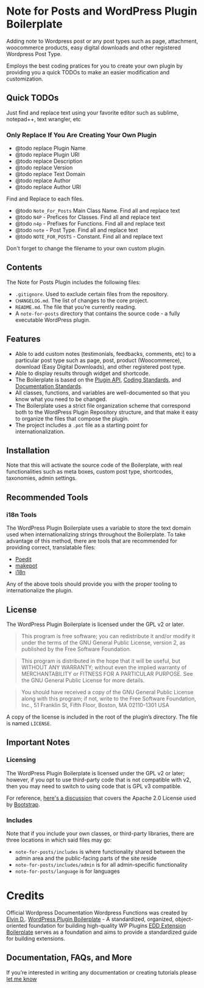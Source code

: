 # Note for Posts and WordPress Plugin Boilerplate

Adding note to Wordpress post or any post types such as page, attachment, woocommerce products, easy digital downloads and other registered Wordpress Post Type.

Employs the best coding pratices for you to create your own plugin by providing you a quick TODOs to make an easier modification and customization.

## Quick TODOs
Just find and replace text using your favorite editor such as sublime, notepad++, text wrangler, etc
### Only Replace If You Are Creating Your Own Plugin
 * @todo replace Plugin Name
 * @todo replace Plugin URI
 * @todo replace Description
 * @todo replace Version
 * @todo replace Text Domain
 * @todo replace Author
 * @todo replace Author URI

Find and Replace to each files.
 * @todo `Note_For_Posts` Main Class Name. Find all and replace text
 * @todo `N4P` - Prefices for Classes. Find all and replace text
 * @todo `n4p` - Prefixes for Functions. Find all and replace text
 * @todo `note` - Post Type. Find all and replace text
 * @todo `NOTE_FOR_POSTS` - Constant. Find all and replace text

Don't forget to change the filename to your own custom plugin.


## Contents

The Note for Posts Plugin includes the following files:

* `.gitignore`. Used to exclude certain files from the repository.
* `CHANGELOG.md`. The list of changes to the core project.
* `README.md`. The file that you’re currently reading.
* A `note-for-posts` directory that contains the source code - a fully executable WordPress plugin.

## Features
* Able to add custom notes (testimonials, feedbacks, comments, etc) to a particular post type such as page, post, product (Woocommerce), download (Easy Digital Downloads), and other registered post type.
* Able to display results through widget and shortcode.
* The Boilerplate is based on the [Plugin API](http://codex.wordpress.org/Plugin_API), [Coding Standards](http://codex.wordpress.org/WordPress_Coding_Standards), and [Documentation Standards](https://make.wordpress.org/core/handbook/best-practices/inline-documentation-standards/php/).
* All classes, functions, and variables are well-documented so that you know what you need to be changed.
* The Boilerplate uses a strict file organization scheme that correspond both to the WordPress Plugin Repository structure, and that make it easy to organize the files that compose the plugin.
* The project includes a `.pot` file as a starting point for internationalization.

## Installation

Note that this will activate the source code of the Boilerplate, with real functionalities such as meta boxes, custom post type, shortcodes, taxonomies, admin settings.

## Recommended Tools

### i18n Tools

The WordPress Plugin Boilerplate uses a variable to store the text domain used when internationalizing strings throughout the Boilerplate. To take advantage of this method, there are tools that are recommended for providing correct, translatable files:

* [Poedit](http://www.poedit.net/)
* [makepot](http://i18n.svn.wordpress.org/tools/trunk/)
* [i18n](https://github.com/grappler/i18n)

Any of the above tools should provide you with the proper tooling to internationalize the plugin.

## License

The WordPress Plugin Boilerplate is licensed under the GPL v2 or later.

> This program is free software; you can redistribute it and/or modify it under the terms of the GNU General Public License, version 2, as published by the Free Software Foundation.

> This program is distributed in the hope that it will be useful, but WITHOUT ANY WARRANTY; without even the implied warranty of MERCHANTABILITY or FITNESS FOR A PARTICULAR PURPOSE. See the GNU General Public License for more details.

> You should have received a copy of the GNU General Public License along with this program; if not, write to the Free Software Foundation, Inc., 51 Franklin St, Fifth Floor, Boston, MA 02110-1301 USA

A copy of the license is included in the root of the plugin’s directory. The file is named `LICENSE`.

## Important Notes

### Licensing

The WordPress Plugin Boilerplate is licensed under the GPL v2 or later; however, if you opt to use third-party code that is not compatible with v2, then you may need to switch to using code that is GPL v3 compatible.

For reference, [here's a discussion](http://make.wordpress.org/themes/2013/03/04/licensing-note-apache-and-gpl/) that covers the Apache 2.0 License used by [Bootstrap](http://twitter.github.io/bootstrap/).

### Includes

Note that if you include your own classes, or third-party libraries, there are three locations in which said files may go:

* `note-for-posts/includes` is where functionality shared between the admin area and the public-facing parts of the site reside
* `note-for-posts/includes/admin` is for all admin-specific functionality
* `note-for-posts/language` is for languages


# Credits
Official Wordpress Documentation
Wordpress Functions was created by [Elvin D.](https://twitter.com/esstat17).
[WordPress Plugin Boilerplate](https://github.com/DevinVinson/WordPress-Plugin-Boilerplate) - A standardized, organized, object-oriented foundation for building high-quality WP Plugins
[EDD Extension Boilerplate](https://github.com/easydigitaldownloads/EDD-Extension-Boilerplate) serves as a foundation and aims to provide a standardized guide for building extensions. 

## Documentation, FAQs, and More
If you’re interested in writing any documentation or creating tutorials please [let me know](http://innovedesigns.com/contact/)
